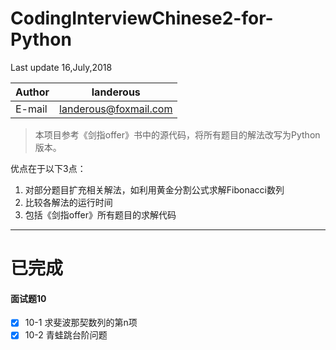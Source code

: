 CodingInterviewChinese2-for-Python
===========================
Last update 16,July,2018</br>

|Author|landerous|
|---|---
|E-mail|landerous@foxmail.com

> 本项目参考《剑指offer》书中的源代码，将所有题目的解法改写为Python版本。

优点在于以下3点：
1. 对部分题目扩充相关解法，如利用黄金分割公式求解Fibonacci数列
2. 比较各解法的运行时间
3. 包括《剑指offer》所有题目的求解代码

****

# 已完成
#### 面试题10
- [x] 10-1 求斐波那契数列的第n项
- [x] 10-2 青蛙跳台阶问题

